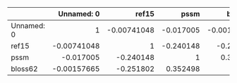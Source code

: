 |            |   Unnamed: 0 |       ref15 |      pssm |     bloss62 |
|:-----------|-------------:|------------:|----------:|------------:|
| Unnamed: 0 |   1          | -0.00741048 | -0.017005 | -0.00157665 |
| ref15      |  -0.00741048 |  1          | -0.240148 | -0.251802   |
| pssm       |  -0.017005   | -0.240148   |  1        |  0.352498   |
| bloss62    |  -0.00157665 | -0.251802   |  0.352498 |  1          |